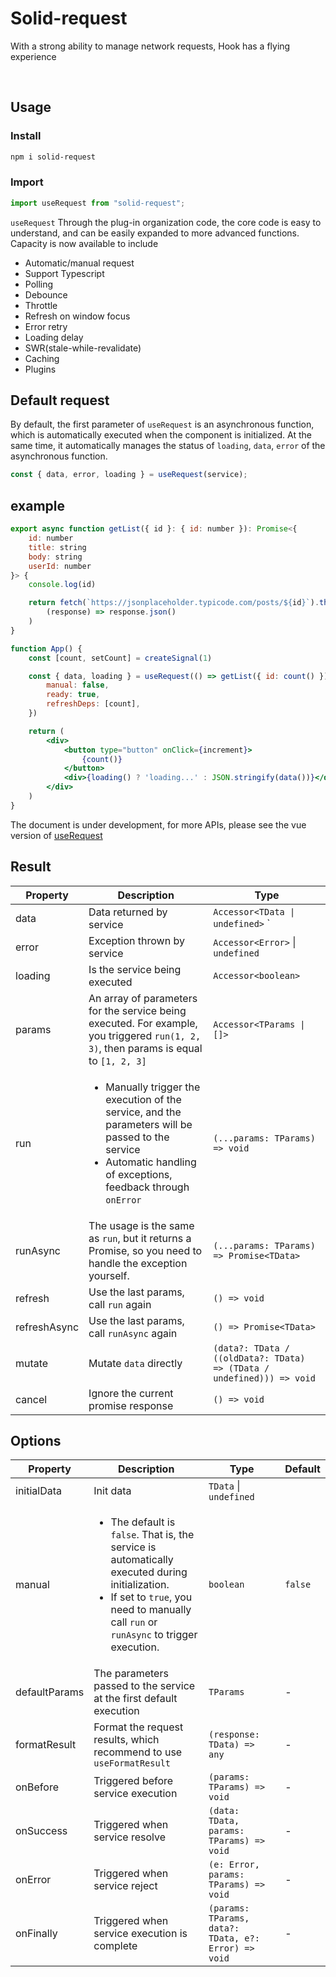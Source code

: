# Solid-request

With a strong ability to manage network requests, Hook has a flying experience

<br />

## Usage

### Install

```bash
npm i solid-request
```

### Import

```typescript
import useRequest from "solid-request";
```

`useRequest` Through the plug-in organization code, the core code is easy to understand, and can be easily expanded to more advanced functions. Capacity is now available to include

- Automatic/manual request
- Support Typescript
- Polling
- Debounce
- Throttle
- Refresh on window focus
- Error retry
- Loading delay
- SWR(stale-while-revalidate)
- Caching
- Plugins

## Default request

By default, the first parameter of `useRequest` is an asynchronous function, which is automatically executed when the component is initialized. At the same time, it automatically manages the status of `loading`, `data`, `error` of the asynchronous function.

```js
const { data, error, loading } = useRequest(service);
```

## example

```jsx
export async function getList({ id }: { id: number }): Promise<{
	id: number
	title: string
	body: string
	userId: number
}> {
	console.log(id)

	return fetch(`https://jsonplaceholder.typicode.com/posts/${id}`).then(
		(response) => response.json()
	)
}

function App() {
	const [count, setCount] = createSignal(1)

	const { data, loading } = useRequest(() => getList({ id: count() }), {
		manual: false,
		ready: true,
		refreshDeps: [count],
	})

	return (
		<div>
			<button type="button" onClick={increment}>
				{count()}
			</button>
			<div>{loading() ? 'loading...' : JSON.stringify(data())}</div>
		</div>
	)
}
```

The document is under development, for more APIs, please see the vue version of [useRequest](https://inhiblabcore.github.io/docs/hooks/en/useRequest/)

## Result

| Property     | Description                                                                                                                                                                             | Type                                                                  |
| ------------ | --------------------------------------------------------------------------------------------------------------------------------------------------------------------------------------- | --------------------------------------------------------------------- |
| data         | Data returned by service                                                                                                                                                                | `Accessor<TData \| undefined>` `                                      |
| error        | Exception thrown by service                                                                                                                                                             | `Accessor<Error>` \| `undefined`                                      |
| loading      | Is the service being executed                                                                                                                                                           | `Accessor<boolean>`                                                   |
| params       | An array of parameters for the service being executed. For example, you triggered `run(1, 2, 3)`, then params is equal to `[1, 2, 3]`                                                   | `Accessor<TParams \| []>`                                             |
| run          | <ul><li> Manually trigger the execution of the service, and the parameters will be passed to the service</li><li>Automatic handling of exceptions, feedback through `onError`</li></ul> | `(...params: TParams) => void`                                        |
| runAsync     | The usage is the same as `run`, but it returns a Promise, so you need to handle the exception yourself.                                                                                 | `(...params: TParams) => Promise<TData>`                              |
| refresh      | Use the last params, call `run` again                                                                                                                                                   | `() => void`                                                          |
| refreshAsync | Use the last params, call `runAsync` again                                                                                                                                              | `() => Promise<TData>`                                                |
| mutate       | Mutate `data` directly                                                                                                                                                                  | `(data?: TData / ((oldData?: TData) => (TData / undefined))) => void` |
| cancel       | Ignore the current promise response                                                                                                                                                     | `() => void`                                                          |

## Options

| Property      | Description                                                                                                                                                                                                     | Type                                                 | Default |
| ------------- | --------------------------------------------------------------------------------------------------------------------------------------------------------------------------------------------------------------- | ---------------------------------------------------- | ------- |
| initialData   | Init data                                                                                                                                                                                                       | `TData` \| `undefined`                               |         |
| manual        | <ul><li> The default is `false`. That is, the service is automatically executed during initialization.</li><li>If set to `true`, you need to manually call `run` or `runAsync` to trigger execution. </li></ul> | `boolean`                                            | `false` |
| defaultParams | The parameters passed to the service at the first default execution                                                                                                                                             | `TParams`                                            | -       |
| formatResult  | Format the request results, which recommend to use `useFormatResult`                                                                                                                                            | `(response: TData) => any`                           | -       |
| onBefore      | Triggered before service execution                                                                                                                                                                              | `(params: TParams) => void`                          | -       |
| onSuccess     | Triggered when service resolve                                                                                                                                                                                  | `(data: TData, params: TParams) => void`             | -       |
| onError       | Triggered when service reject                                                                                                                                                                                   | `(e: Error, params: TParams) => void`                | -       |
| onFinally     | Triggered when service execution is complete                                                                                                                                                                    | `(params: TParams, data?: TData, e?: Error) => void` | -       |
